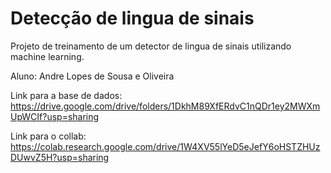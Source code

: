# Detecção de lingua de sinais
Projeto de treinamento de um detector de lingua de sinais utilizando machine learning.

Aluno: Andre Lopes de Sousa e Oliveira

Link para a base de dados: https://drive.google.com/drive/folders/1DkhM89XfERdvC1nQDr1ey2MWXmUpWCIf?usp=sharing

Link para o collab: https://colab.research.google.com/drive/1W4XV55lYeD5eJefY6oHSTZHUzDUwvZ5H?usp=sharing
